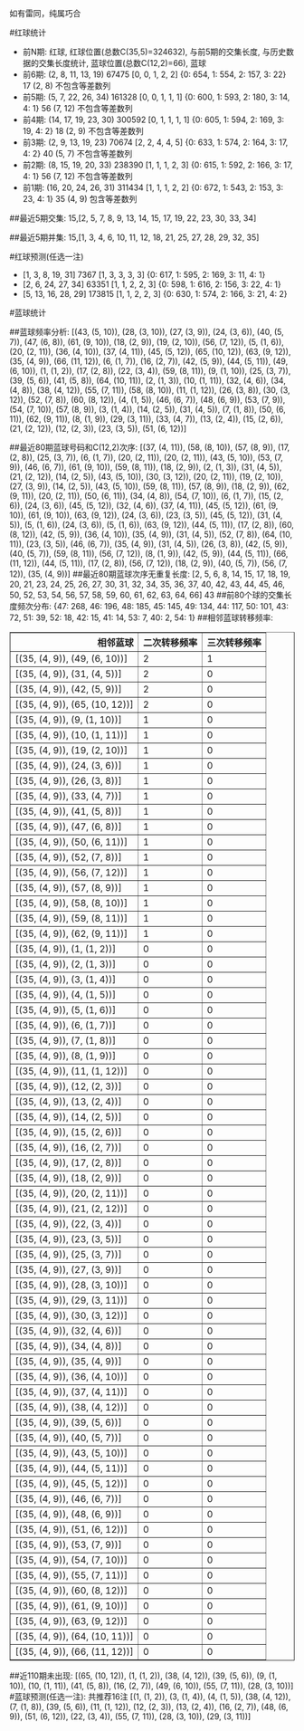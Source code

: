 <!-- 
.. title: 大乐透16072期(2016-06-22)数据分析报告
.. slug: dlott-16072-2016-06-22-report
.. date: 2016-06-23 08:00:00 UTC+08:00
.. tags: Lottery
.. link: 
.. description: 
.. type: text
-->

如有雷同，纯属巧合

<!-- TEASER_END-->

#红球统计

- 前N期: 红球, 红球位置(总数C(35,5)=324632), 与前5期的交集长度, 与历史数据的交集长度统计, 蓝球位置(总数C(12,2)=66), 蓝球
- 前6期: (2, 8, 11, 13, 19) 67475 [0, 0, 1, 2, 2] {0: 654, 1: 554, 2: 157, 3: 22} 17 (2, 8) 不包含等差数列
- 前5期: (5, 7, 22, 26, 34) 161328 [0, 0, 1, 1, 1] {0: 600, 1: 593, 2: 180, 3: 14, 4: 1} 56 (7, 12) 不包含等差数列
- 前4期: (14, 17, 19, 23, 30) 300592 [0, 1, 1, 1, 1] {0: 605, 1: 594, 2: 169, 3: 19, 4: 2} 18 (2, 9) 不包含等差数列
- 前3期: (2, 9, 13, 19, 23) 70674 [2, 2, 4, 4, 5] {0: 633, 1: 574, 2: 164, 3: 17, 4: 2} 40 (5, 7) 不包含等差数列
- 前2期: (8, 15, 19, 20, 33) 238390 [1, 1, 1, 2, 3] {0: 615, 1: 592, 2: 166, 3: 17, 4: 1} 56 (7, 12) 不包含等差数列
- 前1期: (16, 20, 24, 26, 31) 311434 [1, 1, 1, 2, 2] {0: 672, 1: 543, 2: 153, 3: 23, 4: 1} 35 (4, 9) 包含等差数列

##最近5期交集:
15,[2, 5, 7, 8, 9, 13, 14, 15, 17, 19, 22, 23, 30, 33, 34]

##最近5期并集:
15,[1, 3, 4, 6, 10, 11, 12, 18, 21, 25, 27, 28, 29, 32, 35]

#红球预测(任选一注)

- [1, 3, 8, 19, 31] 7367 [1, 3, 3, 3, 3] {0: 617, 1: 595, 2: 169, 3: 11, 4: 1}
- [2, 6, 24, 27, 34] 63351 [1, 1, 2, 2, 3] {0: 598, 1: 616, 2: 156, 3: 22, 4: 1}
- [5, 13, 16, 28, 29] 173815 [1, 1, 2, 2, 3] {0: 630, 1: 574, 2: 166, 3: 21, 4: 2}

#蓝球统计

##蓝球频率分析:
[(43, (5, 10)), (28, (3, 10)), (27, (3, 9)), (24, (3, 6)), (40, (5, 7)), (47, (6, 8)), (61, (9, 10)), (18, (2, 9)), (19, (2, 10)), (56, (7, 12)), (5, (1, 6)), (20, (2, 11)), (36, (4, 10)), (37, (4, 11)), (45, (5, 12)), (65, (10, 12)), (63, (9, 12)), (35, (4, 9)), (66, (11, 12)), (6, (1, 7)), (16, (2, 7)), (42, (5, 9)), (44, (5, 11)), (49, (6, 10)), (1, (1, 2)), (17, (2, 8)), (22, (3, 4)), (59, (8, 11)), (9, (1, 10)), (25, (3, 7)), (39, (5, 6)), (41, (5, 8)), (64, (10, 11)), (2, (1, 3)), (10, (1, 11)), (32, (4, 6)), (34, (4, 8)), (38, (4, 12)), (55, (7, 11)), (58, (8, 10)), (11, (1, 12)), (26, (3, 8)), (30, (3, 12)), (52, (7, 8)), (60, (8, 12)), (4, (1, 5)), (46, (6, 7)), (48, (6, 9)), (53, (7, 9)), (54, (7, 10)), (57, (8, 9)), (3, (1, 4)), (14, (2, 5)), (31, (4, 5)), (7, (1, 8)), (50, (6, 11)), (62, (9, 11)), (8, (1, 9)), (29, (3, 11)), (33, (4, 7)), (13, (2, 4)), (15, (2, 6)), (21, (2, 12)), (12, (2, 3)), (23, (3, 5)), (51, (6, 12))]

##最近80期蓝球号码和C(12,2)次序:
 [(37, (4, 11)), (58, (8, 10)), (57, (8, 9)), (17, (2, 8)), (25, (3, 7)), (6, (1, 7)), (20, (2, 11)), (20, (2, 11)), (43, (5, 10)), (53, (7, 9)), (46, (6, 7)), (61, (9, 10)), (59, (8, 11)), (18, (2, 9)), (2, (1, 3)), (31, (4, 5)), (21, (2, 12)), (14, (2, 5)), (43, (5, 10)), (30, (3, 12)), (20, (2, 11)), (19, (2, 10)), (27, (3, 9)), (14, (2, 5)), (43, (5, 10)), (59, (8, 11)), (57, (8, 9)), (18, (2, 9)), (62, (9, 11)), (20, (2, 11)), (50, (6, 11)), (34, (4, 8)), (54, (7, 10)), (6, (1, 7)), (15, (2, 6)), (24, (3, 6)), (45, (5, 12)), (32, (4, 6)), (37, (4, 11)), (45, (5, 12)), (61, (9, 10)), (61, (9, 10)), (63, (9, 12)), (24, (3, 6)), (23, (3, 5)), (45, (5, 12)), (31, (4, 5)), (5, (1, 6)), (24, (3, 6)), (5, (1, 6)), (63, (9, 12)), (44, (5, 11)), (17, (2, 8)), (60, (8, 12)), (42, (5, 9)), (36, (4, 10)), (35, (4, 9)), (31, (4, 5)), (52, (7, 8)), (64, (10, 11)), (23, (3, 5)), (46, (6, 7)), (35, (4, 9)), (31, (4, 5)), (26, (3, 8)), (42, (5, 9)), (40, (5, 7)), (59, (8, 11)), (56, (7, 12)), (8, (1, 9)), (42, (5, 9)), (44, (5, 11)), (66, (11, 12)), (44, (5, 11)), (17, (2, 8)), (56, (7, 12)), (18, (2, 9)), (40, (5, 7)), (56, (7, 12)), (35, (4, 9))]
##最近80期蓝球次序无重复长度:
 [2, 5, 6, 8, 14, 15, 17, 18, 19, 20, 21, 23, 24, 25, 26, 27, 30, 31, 32, 34, 35, 36, 37, 40, 42, 43, 44, 45, 46, 50, 52, 53, 54, 56, 57, 58, 59, 60, 61, 62, 63, 64, 66] 43
##前80个球的交集长度频次分布:
{47: 268, 46: 196, 48: 185, 45: 145, 49: 134, 44: 117, 50: 101, 43: 72, 51: 39, 52: 18, 42: 15, 41: 14, 53: 7, 40: 2, 54: 1}
##相邻蓝球转移频率:
 <table border="1" class="table table-striped dataframe">
  <thead>
    <tr style="text-align: right;">
      <th>相邻蓝球</th>
      <th>二次转移频率</th>
      <th>三次转移频率</th>
    </tr>
  </thead>
  <tbody>
    <tr>
      <td>[(35, (4, 9)), (49, (6, 10))]</td>
      <td>2</td>
      <td>1</td>
    </tr>
    <tr>
      <td>[(35, (4, 9)), (31, (4, 5))]</td>
      <td>2</td>
      <td>0</td>
    </tr>
    <tr>
      <td>[(35, (4, 9)), (42, (5, 9))]</td>
      <td>2</td>
      <td>0</td>
    </tr>
    <tr>
      <td>[(35, (4, 9)), (65, (10, 12))]</td>
      <td>2</td>
      <td>0</td>
    </tr>
    <tr>
      <td>[(35, (4, 9)), (9, (1, 10))]</td>
      <td>1</td>
      <td>0</td>
    </tr>
    <tr>
      <td>[(35, (4, 9)), (10, (1, 11))]</td>
      <td>1</td>
      <td>0</td>
    </tr>
    <tr>
      <td>[(35, (4, 9)), (19, (2, 10))]</td>
      <td>1</td>
      <td>0</td>
    </tr>
    <tr>
      <td>[(35, (4, 9)), (24, (3, 6))]</td>
      <td>1</td>
      <td>0</td>
    </tr>
    <tr>
      <td>[(35, (4, 9)), (26, (3, 8))]</td>
      <td>1</td>
      <td>0</td>
    </tr>
    <tr>
      <td>[(35, (4, 9)), (33, (4, 7))]</td>
      <td>1</td>
      <td>0</td>
    </tr>
    <tr>
      <td>[(35, (4, 9)), (41, (5, 8))]</td>
      <td>1</td>
      <td>0</td>
    </tr>
    <tr>
      <td>[(35, (4, 9)), (47, (6, 8))]</td>
      <td>1</td>
      <td>0</td>
    </tr>
    <tr>
      <td>[(35, (4, 9)), (50, (6, 11))]</td>
      <td>1</td>
      <td>0</td>
    </tr>
    <tr>
      <td>[(35, (4, 9)), (52, (7, 8))]</td>
      <td>1</td>
      <td>0</td>
    </tr>
    <tr>
      <td>[(35, (4, 9)), (56, (7, 12))]</td>
      <td>1</td>
      <td>0</td>
    </tr>
    <tr>
      <td>[(35, (4, 9)), (57, (8, 9))]</td>
      <td>1</td>
      <td>0</td>
    </tr>
    <tr>
      <td>[(35, (4, 9)), (58, (8, 10))]</td>
      <td>1</td>
      <td>0</td>
    </tr>
    <tr>
      <td>[(35, (4, 9)), (59, (8, 11))]</td>
      <td>1</td>
      <td>0</td>
    </tr>
    <tr>
      <td>[(35, (4, 9)), (62, (9, 11))]</td>
      <td>1</td>
      <td>0</td>
    </tr>
    <tr>
      <td>[(35, (4, 9)), (1, (1, 2))]</td>
      <td>0</td>
      <td>0</td>
    </tr>
    <tr>
      <td>[(35, (4, 9)), (2, (1, 3))]</td>
      <td>0</td>
      <td>0</td>
    </tr>
    <tr>
      <td>[(35, (4, 9)), (3, (1, 4))]</td>
      <td>0</td>
      <td>0</td>
    </tr>
    <tr>
      <td>[(35, (4, 9)), (4, (1, 5))]</td>
      <td>0</td>
      <td>0</td>
    </tr>
    <tr>
      <td>[(35, (4, 9)), (5, (1, 6))]</td>
      <td>0</td>
      <td>0</td>
    </tr>
    <tr>
      <td>[(35, (4, 9)), (6, (1, 7))]</td>
      <td>0</td>
      <td>0</td>
    </tr>
    <tr>
      <td>[(35, (4, 9)), (7, (1, 8))]</td>
      <td>0</td>
      <td>0</td>
    </tr>
    <tr>
      <td>[(35, (4, 9)), (8, (1, 9))]</td>
      <td>0</td>
      <td>0</td>
    </tr>
    <tr>
      <td>[(35, (4, 9)), (11, (1, 12))]</td>
      <td>0</td>
      <td>0</td>
    </tr>
    <tr>
      <td>[(35, (4, 9)), (12, (2, 3))]</td>
      <td>0</td>
      <td>0</td>
    </tr>
    <tr>
      <td>[(35, (4, 9)), (13, (2, 4))]</td>
      <td>0</td>
      <td>0</td>
    </tr>
    <tr>
      <td>[(35, (4, 9)), (14, (2, 5))]</td>
      <td>0</td>
      <td>0</td>
    </tr>
    <tr>
      <td>[(35, (4, 9)), (15, (2, 6))]</td>
      <td>0</td>
      <td>0</td>
    </tr>
    <tr>
      <td>[(35, (4, 9)), (16, (2, 7))]</td>
      <td>0</td>
      <td>0</td>
    </tr>
    <tr>
      <td>[(35, (4, 9)), (17, (2, 8))]</td>
      <td>0</td>
      <td>0</td>
    </tr>
    <tr>
      <td>[(35, (4, 9)), (18, (2, 9))]</td>
      <td>0</td>
      <td>0</td>
    </tr>
    <tr>
      <td>[(35, (4, 9)), (20, (2, 11))]</td>
      <td>0</td>
      <td>0</td>
    </tr>
    <tr>
      <td>[(35, (4, 9)), (21, (2, 12))]</td>
      <td>0</td>
      <td>0</td>
    </tr>
    <tr>
      <td>[(35, (4, 9)), (22, (3, 4))]</td>
      <td>0</td>
      <td>0</td>
    </tr>
    <tr>
      <td>[(35, (4, 9)), (23, (3, 5))]</td>
      <td>0</td>
      <td>0</td>
    </tr>
    <tr>
      <td>[(35, (4, 9)), (25, (3, 7))]</td>
      <td>0</td>
      <td>0</td>
    </tr>
    <tr>
      <td>[(35, (4, 9)), (27, (3, 9))]</td>
      <td>0</td>
      <td>0</td>
    </tr>
    <tr>
      <td>[(35, (4, 9)), (28, (3, 10))]</td>
      <td>0</td>
      <td>0</td>
    </tr>
    <tr>
      <td>[(35, (4, 9)), (29, (3, 11))]</td>
      <td>0</td>
      <td>0</td>
    </tr>
    <tr>
      <td>[(35, (4, 9)), (30, (3, 12))]</td>
      <td>0</td>
      <td>0</td>
    </tr>
    <tr>
      <td>[(35, (4, 9)), (32, (4, 6))]</td>
      <td>0</td>
      <td>0</td>
    </tr>
    <tr>
      <td>[(35, (4, 9)), (34, (4, 8))]</td>
      <td>0</td>
      <td>0</td>
    </tr>
    <tr>
      <td>[(35, (4, 9)), (35, (4, 9))]</td>
      <td>0</td>
      <td>0</td>
    </tr>
    <tr>
      <td>[(35, (4, 9)), (36, (4, 10))]</td>
      <td>0</td>
      <td>0</td>
    </tr>
    <tr>
      <td>[(35, (4, 9)), (37, (4, 11))]</td>
      <td>0</td>
      <td>0</td>
    </tr>
    <tr>
      <td>[(35, (4, 9)), (38, (4, 12))]</td>
      <td>0</td>
      <td>0</td>
    </tr>
    <tr>
      <td>[(35, (4, 9)), (39, (5, 6))]</td>
      <td>0</td>
      <td>0</td>
    </tr>
    <tr>
      <td>[(35, (4, 9)), (40, (5, 7))]</td>
      <td>0</td>
      <td>0</td>
    </tr>
    <tr>
      <td>[(35, (4, 9)), (43, (5, 10))]</td>
      <td>0</td>
      <td>0</td>
    </tr>
    <tr>
      <td>[(35, (4, 9)), (44, (5, 11))]</td>
      <td>0</td>
      <td>0</td>
    </tr>
    <tr>
      <td>[(35, (4, 9)), (45, (5, 12))]</td>
      <td>0</td>
      <td>0</td>
    </tr>
    <tr>
      <td>[(35, (4, 9)), (46, (6, 7))]</td>
      <td>0</td>
      <td>0</td>
    </tr>
    <tr>
      <td>[(35, (4, 9)), (48, (6, 9))]</td>
      <td>0</td>
      <td>0</td>
    </tr>
    <tr>
      <td>[(35, (4, 9)), (51, (6, 12))]</td>
      <td>0</td>
      <td>0</td>
    </tr>
    <tr>
      <td>[(35, (4, 9)), (53, (7, 9))]</td>
      <td>0</td>
      <td>0</td>
    </tr>
    <tr>
      <td>[(35, (4, 9)), (54, (7, 10))]</td>
      <td>0</td>
      <td>0</td>
    </tr>
    <tr>
      <td>[(35, (4, 9)), (55, (7, 11))]</td>
      <td>0</td>
      <td>0</td>
    </tr>
    <tr>
      <td>[(35, (4, 9)), (60, (8, 12))]</td>
      <td>0</td>
      <td>0</td>
    </tr>
    <tr>
      <td>[(35, (4, 9)), (61, (9, 10))]</td>
      <td>0</td>
      <td>0</td>
    </tr>
    <tr>
      <td>[(35, (4, 9)), (63, (9, 12))]</td>
      <td>0</td>
      <td>0</td>
    </tr>
    <tr>
      <td>[(35, (4, 9)), (64, (10, 11))]</td>
      <td>0</td>
      <td>0</td>
    </tr>
    <tr>
      <td>[(35, (4, 9)), (66, (11, 12))]</td>
      <td>0</td>
      <td>0</td>
    </tr>
  </tbody>
</table>
##近110期未出现:
 [(65, (10, 12)), (1, (1, 2)), (38, (4, 12)), (39, (5, 6)), (9, (1, 10)), (10, (1, 11)), (41, (5, 8)), (16, (2, 7)), (49, (6, 10)), (55, (7, 11)), (28, (3, 10))]
#蓝球预测(任选一注):
共推荐16注
 [(1, (1, 2)), (3, (1, 4)), (4, (1, 5)), (38, (4, 12)), (7, (1, 8)), (39, (5, 6)), (11, (1, 12)), (12, (2, 3)), (13, (2, 4)), (16, (2, 7)), (48, (6, 9)), (51, (6, 12)), (22, (3, 4)), (55, (7, 11)), (28, (3, 10)), (29, (3, 11))]

